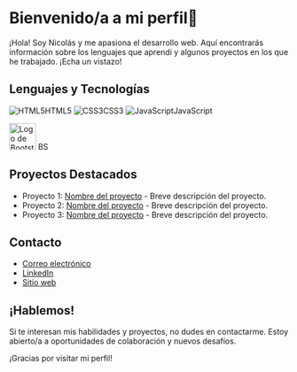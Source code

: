 # Bienvenido/a a mi perfil👋 

¡Hola! Soy Nicolás y me apasiona el desarrollo web. Aquí encontrarás información sobre los lenguajes que aprendi y algunos proyectos en los que he trabajado. ¡Echa un vistazo!

## Lenguajes y Tecnologías

  ![HTML5](https://img.icons8.com/color/48/000000/html-5.png)HTML5   ![CSS3](https://img.icons8.com/color/48/000000/css3.png)CSS3  ![JavaScript](https://img.icons8.com/color/48/000000/javascript.png)JavaScript

 
  <img src="![image](https://github.com/Nicolas-Andreis/Nicolas-Andreis/assets/111246225/29b8ba92-fea6-415c-86ad-3fc56dd11c50)
" alt="Logo de Bootstrap" width="48"> BS
## Proyectos Destacados

- Proyecto 1: [Nombre del proyecto](enlace-al-proyecto) - Breve descripción del proyecto.
- Proyecto 2: [Nombre del proyecto](enlace-al-proyecto) - Breve descripción del proyecto.
- Proyecto 3: [Nombre del proyecto](enlace-al-proyecto) - Breve descripción del proyecto.

## Contacto

- [Correo electrónico](mailto:tuemail@example.com)
- [LinkedIn](enlace-a-tu-perfil-de-LinkedIn)
- [Sitio web](enlace-a-tu-sitio-web-personal)

## ¡Hablemos!

Si te interesan mis habilidades y proyectos, no dudes en contactarme. Estoy abierto/a a oportunidades de colaboración y nuevos desafíos.

¡Gracias por visitar mi perfil!
<!--
**Nicolas-Andreis/Nicolas-Andreis** is a ✨ _special_ ✨ repository because its `README.md` (this file) appears on your GitHub profile.

Here are some ideas to get you started:

- 🔭 I’m currently working on ...
- 🌱 I’m currently learning ...
- 👯 I’m looking to collaborate on ...
- 🤔 I’m looking for help with ...
- 💬 Ask me about ...
- 📫 How to reach me: ...
- 😄 Pronouns: ...
- ⚡ Fun fact: ...
-->
